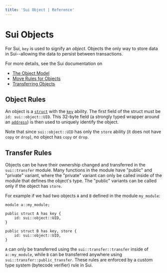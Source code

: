 ```yaml
---
title: 'Sui Object | Reference'
---
```


# Sui Objects

For Sui, `key` is used to signify an _object_. Objects the only way to store data in Sui--allowing
the data to persist between transactions.

For more details, see the Sui documentation on

- [The Object Model](https://docs.sui.io/concepts/object-model)
- [Move Rules for Objects](https://docs.sui.io/concepts/sui-move-concepts#global-unique)
- [Transferring Objects](https://docs.sui.io/concepts/transfers)

## Object Rules

An object is a [`struct`](../structs.md) with the [`key`](../abilities.md#key) ability. The first
field of the struct must be `id: sui::object::UID`. This 32-byte field (a strongly typed wrapper
around an [`address`](../primitive-types/address.md)) is then used to uniquely identify the object.

Note that since `sui::object::UID` has only the `store` ability (it does not have `copy` or `drop`),
no object has `copy` or `drop`.

## Transfer Rules

Objects can be have their ownership changed and transferred in the `sui::transfer` module. Many
functions in the module have "public" and "private" variant, where the "private" variant can only be
called inside of the module that defines the object's type. The "public" variants can be called only
if the object has `store`.

For example if we had two objects `A` and `B` defined in the module `my_module`:

```move
module a::my_module;

public struct A has key {
    id: sui::object::UID,
}

public struct B has key, store {
    id: sui::object::UID,
}
```

`A` can only be transferred using the `sui::transfer::transfer` inside of `a::my_module`, while `B`
can be transferred anywhere using `sui::transfer::public_transfer`. These rules are enforced by a
custom type system (bytecode verifier) rule in Sui.
